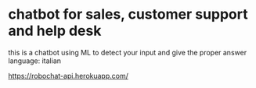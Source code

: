 # chatbot for sales, customer support and help desk
this is a chatbot using ML to detect your input and give the proper answer
language: italian

https://robochat-api.herokuapp.com/
